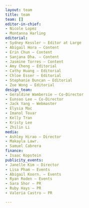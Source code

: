 ```yaml
---
layout: team
title: team
team: []
editor-in-chief:
- Nicole Lopez
- Montanna Harling
editorial:
- Sydney Kessler — Editor at Large
- Abigail Hora — Content
- Erin Chun — Content
- Sanjana Dha. — Content
- Jasmine Torres — Content
- Amy Cheng — Editorial
- Cathy Huang — Editorial
- Chloe Esser — Editorial
- Stephanie Duncan — Editorial
- Zoe Wong — Editorial
design_team:
- Geraldine Wambersie — Co-Director
- Eunsoo Lee — Co-Director
- Jack Yang — Webmaster
- Elysia Mac
- Imanol Tovar
- Kelly Tran
- Kristy Lee
- Zhilin Li
media:
- Ashley Hirao — Director
- Makayla Lawr.
- Samuel Cabrera
finance:
- Isaac Kopstein
publicity_events:
- Janelle Kim — Director
- Lisa Pham — Events
- Abigail Koorn. — Events
- Ryan Roden — Events
- Sara Shor — PR
- Ruby Hays — PR
- Valeria Castro — PR

---
```

